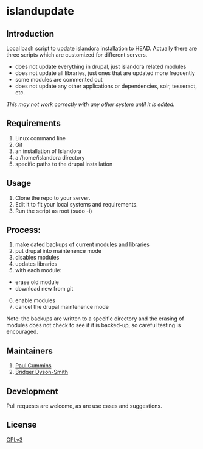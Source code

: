 # islandupdate

## Introduction

Local bash script to update islandora installation to HEAD. Actually there are three scripts which are customized for different servers.

* does not update everything in drupal, just islandora related modules
* does not update all libraries, just ones that are updated more frequently
* some modules are commented out
* does not update any other applications or dependencies, solr, tesseract, etc.

_This may not work correctly with any other system until it is edited._

## Requirements
1. Linux command line
2. Git
3. an installation of Islandora
4. a /home/islandora directory
5. specific paths to the drupal installation

## Usage

1. Clone the repo to your server.
2. Edit it to fit your local systems and requirements.
3. Run the script as root (sudo -i)

## Process:

1. make dated backups of current modules and libraries
2. put drupal into maintenence mode
3. disables modules
4. updates libraries
5. with each module:
  - erase old module
  - download new from git
6. enable modules
7. cancel the drupal maintenence mode

Note:  the backups are written to a specific directory
 and the erasing of modules does not check to see if it is backed-up, so
careful testing is encouraged.

## Maintainers
1. [Paul Cummins](https://github.com/pc37utn)
2. [Bridger Dyson-Smith](https://github.com/CanOfBees)
## Development

Pull requests are welcome, as are use cases and suggestions.

## License

[GPLv3](http://www.gnu.org/licenses/gpl-3.0.txt)
